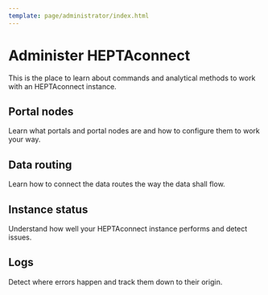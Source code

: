 ```yaml
---
template: page/administrator/index.html
---
```


# Administer HEPTAconnect

This is the place to learn about commands and analytical methods to work with an HEPTAconnect instance.


<!--open-f5ae91335169404e85f3e121357aade0-->

## Portal nodes

Learn what portals and portal nodes are and how to configure them to work your way.

<!--close-f5ae91335169404e85f3e121357aade0-->


<!--open-cb1a50171cfe41bea30d1437ab32aa02-->

## Data routing

Learn how to connect the data routes the way the data shall flow.

<!--close-cb1a50171cfe41bea30d1437ab32aa02-->


<!--open-82cbda7a53ff4843bc69a3cb717ceaee-->

## Instance status

Understand how well your HEPTAconnect instance performs and detect issues.

<!--close-82cbda7a53ff4843bc69a3cb717ceaee-->


<!--open-123d7ed379034757ac79ac2431b411a9-->

## Logs

Detect where errors happen and track them down to their origin. 

<!--close-123d7ed379034757ac79ac2431b411a9-->
